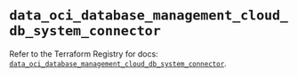# `data_oci_database_management_cloud_db_system_connector`

Refer to the Terraform Registry for docs: [`data_oci_database_management_cloud_db_system_connector`](https://registry.terraform.io/providers/oracle/oci/7.19.0/docs/data-sources/database_management_cloud_db_system_connector).
